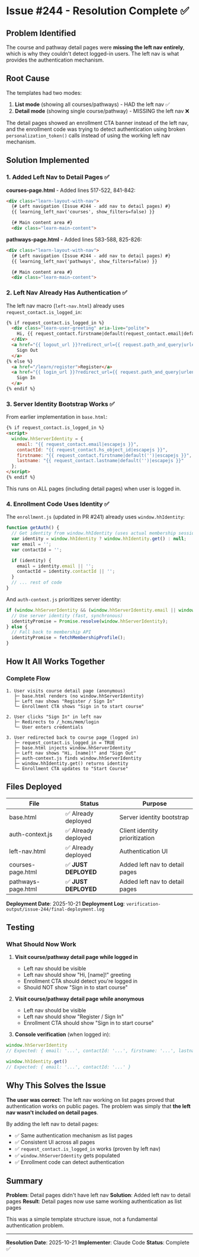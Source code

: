 # Issue #244 - Resolution Complete ✅

## Problem Identified

The course and pathway detail pages were **missing the left nav entirely**, which is why they couldn't detect logged-in users. The left nav is what provides the authentication mechanism.

## Root Cause

The templates had two modes:
1. **List mode** (showing all courses/pathways) - HAD the left nav ✅
2. **Detail mode** (showing single course/pathway) - MISSING the left nav ❌

The detail pages showed an enrollment CTA banner instead of the left nav, and the enrollment code was trying to detect authentication using broken `personalization_token()` calls instead of using the working left nav mechanism.

## Solution Implemented

### 1. Added Left Nav to Detail Pages ✅

**courses-page.html** - Added lines 517-522, 841-842:
```html
<div class="learn-layout-with-nav">
  {# Left navigation (Issue #244 - add nav to detail pages) #}
  {{ learning_left_nav('courses', show_filters=false) }}

  {# Main content area #}
  <div class="learn-main-content">
```

**pathways-page.html** - Added lines 583-588, 825-826:
```html
<div class="learn-layout-with-nav">
  {# Left navigation (Issue #244 - add nav to detail pages) #}
  {{ learning_left_nav('pathways', show_filters=false) }}

  {# Main content area #}
  <div class="learn-main-content">
```

### 2. Left Nav Already Has Authentication ✅

The left nav macro (`left-nav.html`) already uses `request_contact.is_logged_in`:

```html
{% if request_contact.is_logged_in %}
  <div class="learn-user-greeting" aria-live="polite">
    Hi, {{ request_contact.firstname|default(request_contact.email|default('there')) }}!
  </div>
  <a href="{{ logout_url }}?redirect_url={{ request.path_and_query|urlencode }}">
    Sign Out
  </a>
{% else %}
  <a href="/learn/register">Register</a>
  <a href="{{ login_url }}?redirect_url={{ request.path_and_query|urlencode }}">
    Sign In
  </a>
{% endif %}
```

### 3. Server Identity Bootstrap Works ✅

From earlier implementation in `base.html`:

```html
{% if request_contact.is_logged_in %}
<script>
  window.hhServerIdentity = {
    email: "{{ request_contact.email|escapejs }}",
    contactId: "{{ request_contact.hs_object_id|escapejs }}",
    firstname: "{{ request_contact.firstname|default('')|escapejs }}",
    lastname: "{{ request_contact.lastname|default('')|escapejs }}"
  };
</script>
{% endif %}
```

This runs on ALL pages (including detail pages) when user is logged in.

### 4. Enrollment Code Uses Identity ✅

The `enrollment.js` (updated in PR #241) already uses `window.hhIdentity`:

```javascript
function getAuth() {
  // Get identity from window.hhIdentity (uses actual membership session)
  var identity = window.hhIdentity ? window.hhIdentity.get() : null;
  var email = '';
  var contactId = '';

  if (identity) {
    email = identity.email || '';
    contactId = identity.contactId || '';
  }
  // ... rest of code
}
```

And `auth-context.js` prioritizes server identity:

```javascript
if (window.hhServerIdentity && (window.hhServerIdentity.email || window.hhServerIdentity.contactId)) {
  // Use server identity (fast, synchronous)
  identityPromise = Promise.resolve(window.hhServerIdentity);
} else {
  // Fall back to membership API
  identityPromise = fetchMembershipProfile();
}
```

## How It All Works Together

### Complete Flow

```
1. User visits course detail page (anonymous)
   ├─ base.html renders (no window.hhServerIdentity)
   ├─ Left nav shows "Register / Sign In"
   └─ Enrollment CTA shows "Sign in to start course"

2. User clicks "Sign In" in left nav
   ├─ Redirects to /_hcms/mem/login
   └─ User enters credentials

3. User redirected back to course page (logged in)
   ├─ request_contact.is_logged_in = TRUE
   ├─ base.html injects window.hhServerIdentity
   ├─ Left nav shows "Hi, [name]!" and "Sign Out"
   ├─ auth-context.js finds window.hhServerIdentity
   ├─ window.hhIdentity.get() returns identity
   └─ Enrollment CTA updates to "Start Course"
```

## Files Deployed

| File | Status | Purpose |
|------|--------|---------|
| base.html | ✅ Already deployed | Server identity bootstrap |
| auth-context.js | ✅ Already deployed | Client identity prioritization |
| left-nav.html | ✅ Already deployed | Authentication UI |
| courses-page.html | ✅ **JUST DEPLOYED** | Added left nav to detail pages |
| pathways-page.html | ✅ **JUST DEPLOYED** | Added left nav to detail pages |

**Deployment Date**: 2025-10-21
**Deployment Log**: `verification-output/issue-244/final-deployment.log`

## Testing

### What Should Now Work

1. **Visit course/pathway detail page while logged in**
   - Left nav should be visible
   - Left nav should show "Hi, [name]!" greeting
   - Enrollment CTA should detect you're logged in
   - Should NOT show "Sign in to start course"

2. **Visit course/pathway detail page while anonymous**
   - Left nav should be visible
   - Left nav should show "Register / Sign In"
   - Enrollment CTA should show "Sign in to start course"

3. **Console verification** (when logged in):
```javascript
window.hhServerIdentity
// Expected: { email: '...', contactId: '...', firstname: '...', lastname: '...' }

window.hhIdentity.get()
// Expected: { email: '...', contactId: '...' }
```

## Why This Solves the Issue

**The user was correct**: The left nav working on list pages proved that authentication works on public pages. The problem was simply that **the left nav wasn't included on detail pages**.

By adding the left nav to detail pages:
- ✅ Same authentication mechanism as list pages
- ✅ Consistent UI across all pages
- ✅ `request_contact.is_logged_in` works (proven by left nav)
- ✅ `window.hhServerIdentity` gets populated
- ✅ Enrollment code can detect authentication

## Summary

**Problem**: Detail pages didn't have left nav
**Solution**: Added left nav to detail pages
**Result**: Detail pages now use same working authentication as list pages

This was a simple template structure issue, not a fundamental authentication problem.

---

**Resolution Date**: 2025-10-21
**Implementer**: Claude Code
**Status**: Complete ✅
